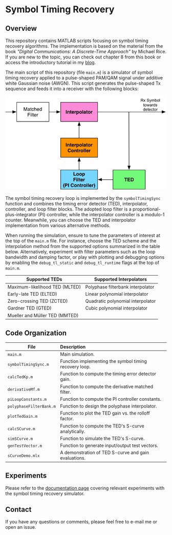 # Symbol Timing Recovery

## Overview
This repository contains MATLAB scripts focusing on symbol timing recovery
algorithms. The implementation is based on the material from the book *"Digital
Communications: A Discrete-Time Approach"* by Michael Rice. If you are new to
the topic, you can check out chapter 8 from this book or access the introductory
tutorial in my
[blog](https://igorfreire.com.br/2016/10/15/symbol-timing-synchronization-tutorial/).

The main script of this repository (file `main.m`) is a simulator of symbol
timing recovery applied to a pulse-shaped PAM/QAM signal under additive white
Gaussian noise (AWGN). This script generates the pulse-shaped Tx sequence and
feeds it into a receiver with the following blocks:

![Symbol Timing Synchronization Loop](docs/receiver_diagram_timing_sync.png)

The symbol timing recovery loop is implemented by the `symbolTimingSync`
function and combines the timing error detector (TED), interpolator, controller,
and loop filter blocks. The adopted loop filter is a
proportional-plus-integrator (PI) controller, while the interpolator controller
is a modulo-1 counter. Meanwhile, you can choose the TED and interpolator
implementation from various alternative methods.

When running the simulation, ensure to tune the parameters of interest at the
top of the `main.m` file. For instance, choose the TED scheme and the
interpolation method from the supported options summarized in the table below.
Alternatively, experiment with filter parameters such as the loop bandwidth and
damping factor, or play with plotting and debugging options by enabling the
`debug_tl_static` and `debug_tl_runtime` flags at the top of `main.m`.

| Supported TEDs                 | Supported Interpolators           |
| -------------------------------|-----------------------------------|
| Maximum-likelihood TED (MLTED) | Polyphase filterbank interpolator |
| Early-late TED (ELTED)         | Linear polynomial interpolator    |
| Zero-crossing TED (ZCTED)      | Quadratic polynomial interpolator |
| Gardner TED (GTED)             | Cubic polynomial interpolator     |
| Mueller and Müller TED (MMTED) |                                   |

## Code Organization

| File                        | Description                                           |
| --------------------------- |:------------------------------------------------------|
| `main.m`                    | Main simulation.                                      |
| `symbolTimingSync.m`        | Function implementing the symbol timing recovery loop.|
| `calcTedKp.m`               | Function to compute the timing error detector gain.   |
| `derivativeMf.m`            | Function to compute the derivative matched filter.    |
| `piLoopConstants.m`         | Function to compute the PI controller constants.      |
| `polyphaseFilterBank.m`     | Function to design the polyphase interpolator.        |
| `plotTedGain.m`             | Function to plot the TED gain vs. the rolloff factor. |
| `calcSCurve.m`              | Function to compute the TED's S-curve analytically.   |
| `simSCurve.m`               | Function to simulate the TED's S-curve.               |
| `genTestVector.m`           | Function to generate input/output test vectors.       |
| `sCurveDemo.mlx`            | A demonstration of TED S-curve and gain evaluations.  |

## Experiments

Please refer to the [documentation page](experiments.md) covering relevant
experiments with the symbol timing recovery simulator.

## Contact

If you have any questions or comments, please feel free to e-mail me or open an
issue.